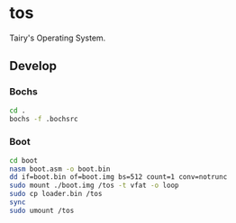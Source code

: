 # tos

Tairy's Operating System.

## Develop

### Bochs

```bash
cd .
bochs -f .bochsrc
```

### Boot

```bash
cd boot
nasm boot.asm -o boot.bin
dd if=boot.bin of=boot.img bs=512 count=1 conv=notrunc
sudo mount ./boot.img /tos -t vfat -o loop
sudo cp loader.bin /tos
sync
sudo umount /tos
```

